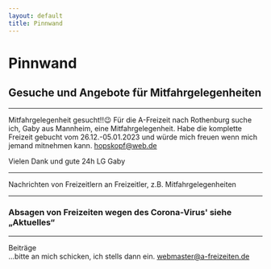 ```yaml
---
layout: default
title: Pinnwand
---
```

# Pinnwand

## Gesuche und Angebote für Mitfahrgelegenheiten

-----------------------------------------------------------------------

Mitfahrgelegenheit gesucht!!😉
Für die A-Freizeit nach Rothenburg suche ich, Gaby aus Mannheim, eine Mitfahrgelegenheit.
Habe die komplette Freizeit gebucht vom 26.12.-05.01.2023 und würde mich freuen wenn mich jemand mitnehmen kann.
<hopskopf@web.de>

Vielen Dank und gute 24h
LG Gaby

------------------------------------------------------------------------

Nachrichten von Freizeitlern an Freizeitler, z.B.
Mitfahrgelegenheiten

-----------------------------------------------------------------------

### Absagen von Freizeiten wegen des Corona-Virus' siehe „Aktuelles“

-----------------------------------------------------------------------


Beiträge<br>
...bitte an mich schicken, ich stells dann ein.
<webmaster@a-freizeiten.de>

